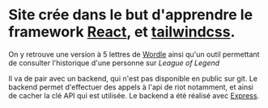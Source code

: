 
# Site crée dans le but d'apprendre le framework [React](https://fr.reactjs.org/docs/getting-started.html), et [tailwindcss](https://tailwindcss.com/docs/installation).
On y retrouve une version à 5 lettres de [Wordle](https://www.nytimes.com/games/wordle/index.html) ainsi qu'un outil permettant de consulter l'historique d'une personne sur _League of Legend_

Il va de pair avec un backend, qui n'est pas disponible en public sur git.
Le backend permet d'effectuer des appels à l'api de riot notamment, et ainsi de cacher la clé API qui est utilisée.
Le backend a été réalisé avec [Express](https://expressjs.com/fr/).
